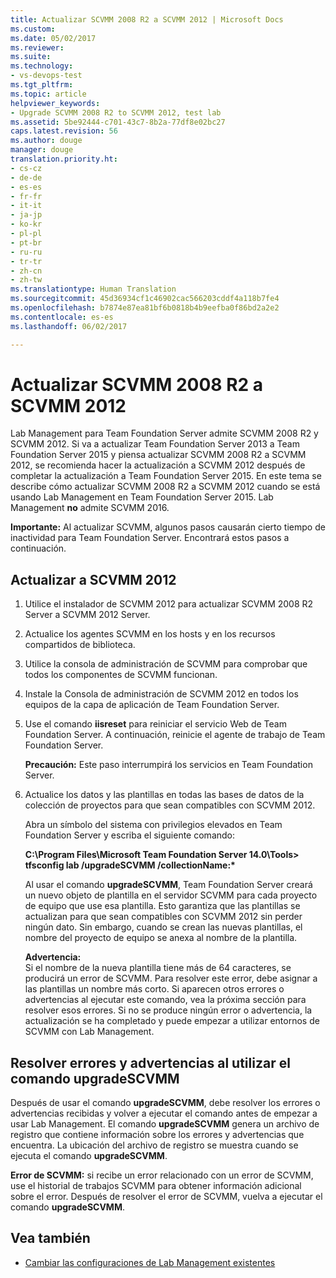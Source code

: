 ```yaml
---
title: Actualizar SCVMM 2008 R2 a SCVMM 2012 | Microsoft Docs
ms.custom: 
ms.date: 05/02/2017
ms.reviewer: 
ms.suite: 
ms.technology:
- vs-devops-test
ms.tgt_pltfrm: 
ms.topic: article
helpviewer_keywords:
- Upgrade SCVMM 2008 R2 to SCVMM 2012, test lab
ms.assetid: 5be92444-c701-43c7-8b2a-77df8e02bc27
caps.latest.revision: 56
ms.author: douge
manager: douge
translation.priority.ht:
- cs-cz
- de-de
- es-es
- fr-fr
- it-it
- ja-jp
- ko-kr
- pl-pl
- pt-br
- ru-ru
- tr-tr
- zh-cn
- zh-tw
ms.translationtype: Human Translation
ms.sourcegitcommit: 45d36934cf1c46902cac566203cddf4a118b7fe4
ms.openlocfilehash: b7874e87ea81bf6b0818b4b9eefba0f86bd2a2e2
ms.contentlocale: es-es
ms.lasthandoff: 06/02/2017

---
```

# <a name="upgrade-scvmm-2008-r2-to-scvmm-2012"></a>Actualizar SCVMM 2008 R2 a SCVMM 2012

Lab Management para Team Foundation Server admite SCVMM 2008 R2 y SCVMM 2012. Si va a actualizar Team Foundation Server 2013 a Team Foundation Server 2015 y piensa actualizar SCVMM 2008 R2 a SCVMM 2012, se recomienda hacer la actualización a SCVMM 2012 después de completar la actualización a Team Foundation Server 2015. En este tema se describe cómo actualizar SCVMM 2008 R2 a SCVMM 2012 cuando se está usando Lab Management en Team Foundation Server 2015.
Lab Management **no** admite SCVMM 2016. 

**Importante:** Al actualizar SCVMM, algunos pasos causarán cierto tiempo de inactividad para Team Foundation Server. Encontrará estos pasos a continuación.

## <a name="upgrading-to-scvmm-2012"></a>Actualizar a SCVMM 2012

1. Utilice el instalador de SCVMM 2012 para actualizar SCVMM 2008 R2 Server a SCVMM 2012 Server.

1. Actualice los agentes SCVMM en los hosts y en los recursos compartidos de biblioteca.

1. Utilice la consola de administración de SCVMM para comprobar que todos los componentes de SCVMM funcionan.

1. Instale la Consola de administración de SCVMM 2012 en todos los equipos de la capa de aplicación de Team Foundation Server.

1. Use el comando **iisreset** para reiniciar el servicio Web de Team Foundation Server. A continuación, reinicie el agente de trabajo de Team Foundation Server.

   **Precaución:** Este paso interrumpirá los servicios en Team Foundation Server.

1. Actualice los datos y las plantillas en todas las bases de datos de la colección de proyectos para que sean compatibles con SCVMM 
   2012.

   Abra un símbolo del sistema con privilegios elevados en Team Foundation Server y escriba el siguiente comando:

   **C:\\Program Files\\Microsoft Team Foundation Server 14.0\\Tools\> tfsconfig lab /upgradeSCVMM /collectionName:\***

   Al usar el comando **upgradeSCVMM**, Team Foundation Server creará un nuevo objeto de plantilla en el servidor SCVMM para cada proyecto de equipo que use esa plantilla. Esto garantiza que las plantillas se actualizan para que sean compatibles con SCVMM 2012 sin perder ningún dato. Sin embargo, cuando se crean las nuevas plantillas, el nombre del proyecto de equipo se anexa al nombre de la plantilla.

   **Advertencia:**  
   Si el nombre de la nueva plantilla tiene más de 64 caracteres, se producirá un error de SCVMM. Para resolver este error, debe asignar a las plantillas un nombre más corto. Si aparecen otros errores o advertencias al ejecutar este comando, vea la próxima sección para resolver esos errores. Si no se produce ningún error o advertencia, la actualización se ha completado y puede empezar a utilizar entornos de SCVMM con Lab Management.

## <a name="resolving-errors-and-warnings-when-using-the-upgradescvmm-command"></a>Resolver errores y advertencias al utilizar el comando upgradeSCVMM

Después de usar el comando **upgradeSCVMM**, debe resolver los errores o advertencias recibidas y volver a ejecutar el comando antes de empezar a usar Lab Management. El comando **upgradeSCVMM** genera un archivo de registro que contiene información sobre los errores y advertencias que encuentra. La ubicación del archivo de registro se muestra cuando se ejecuta el comando **upgradeSCVMM**.

**Error de SCVMM:** si recibe un error relacionado con un error de SCVMM, use el historial de trabajos SCVMM para obtener información adicional sobre el error. Después de resolver el error de SCVMM, vuelva a ejecutar el comando **upgradeSCVMM**.

## <a name="see-also"></a>Vea también

* [Cambiar las configuraciones de Lab Management existentes](https://msdn.microsoft.com/library/ee704508%28v=vs.140%29.aspx)

